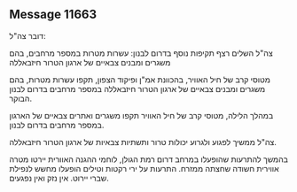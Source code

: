 ## Message 11663

דובר צה"ל:

צה"ל השלים רצף תקיפות נוסף בדרום לבנון: עשרות מטרות במספר מרחבים, בהם משגרים ומבנים צבאיים של ארגון הטרור חיזבאללה

מטוסי קרב של חיל האוויר, בהכוונת אמ"ן ופיקוד הצפון, תקפו עשרות מטרות, בהם משגרים ומבנים צבאיים של ארגון הטרור חיזבאללה במספר מרחבים בדרום לבנון הבוקר.

במהלך הלילה, מטוסי קרב של חיל האוויר תקפו משגרים ואתרים צבאיים של הארגון במספר מרחבים בדרום לבנון.

צה"ל ממשיך לפגוע ולגרוע יכולות טרור ותשתיות צבאיות של ארגון הטרור חיזבאללה.

בהמשך להתרעות שהופעלו במרחב דרום רמת הגולן, לוחמי ההגנה האוורית יירטו מטרה אווירית חשודה שחצתה ממזרח. התרעות על ירי רקטות וטילים הופעלו מחשש לנפילת שברי יירוט. 
אין נזק ואין נפגעים.

